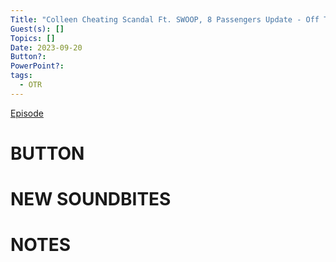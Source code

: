 ```yaml
---
Title: "Colleen Cheating Scandal Ft. SWOOP, 8 Passengers Update - Off The Rails #86"
Guest(s): []
Topics: []
Date: 2023-09-20
Button?: 
PowerPoint?: 
tags:
  - OTR
---
```

[Episode](https://youtu.be/OHEugdCtZdk)
# BUTTON
# NEW SOUNDBITES
# NOTES


